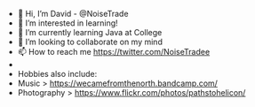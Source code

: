 - 👋 Hi, I’m David - @NoiseTrade
- 👀 I’m interested in learning!
- 🌱 I’m currently learning Java at College
- 💞️ I’m looking to collaborate on my mind
- 📫 How to reach me https://twitter.com/NoiseTradee
-
- Hobbies also include: 
- Music > https://wecamefromthenorth.bandcamp.com/
- Photography > https://www.flickr.com/photos/pathstohelicon/

<!---
NoiseTrade/NoiseTrade is a ✨ special ✨ repository because its `README.md` (this file) appears on your GitHub profile.
You can click the Preview link to take a look at your changes.
--->
